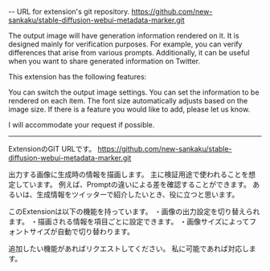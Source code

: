 --
URL for extension's git repository.
https://github.com/new-sankaku/stable-diffusion-webui-metadata-marker.git

The output image will have generation information rendered on it. 
It is designed mainly for verification purposes. 
For example, you can verify differences that arise from various prompts. 
Additionally, it can be useful when you want to share generated information on Twitter.

This extension has the following features:

You can switch the output image settings.
You can set the information to be rendered on each item.
The font size automatically adjusts based on the image size.
If there is a feature you would like to add, please let us know. 

I will accommodate your request if possible.


---
ExtensionのGIT URLです。
https://github.com/new-sankaku/stable-diffusion-webui-metadata-marker.git

出力する画像に生成時の情報を描画します。
主に検証用途で使われることを想定しています。
例えば、Promptの違いによる差を確認することができます。
あるいは、生成情報をツイッターで紹介したいとき、役に立つと思います。

このExtensionは以下の機能を持っています。
・画像の出力設定を切り替えられます。
・描画される情報を項目ごとに設定できます。
・画像サイズによってフォントサイズが自動で切り替わります。

追加したい機能があればリクエストしてください。
私に可能であれば対応します。
